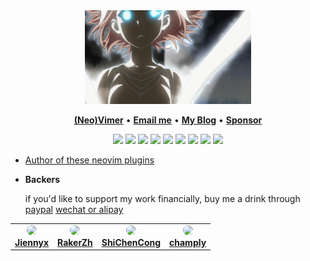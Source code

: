 <div align="center">
<img height="150" src="https://raw.githubusercontent.com/glepnir/glepnir/master/1.gif" alt="gif with funny random cat say thank you." />
</div>

<p align="center">
<b><a href="https://github.com/neovim/neovim">(Neo)Vimer</a></b>
•
<b><a href="mailto:glepnir@neovim.pro"> Email me</a></b>
•
<b><a href="https://blog.neovim.pro">My Blog</a></b>
•
<b><a href="https://www.paypal.me/bobbyhub">Sponsor</a></b>
</p>

<p align="center">
<img src="https://img.shields.io/badge/neovim-%2357A143.svg?&style=for-the-badge&logo=neovim&logoColor=white"/>
<img src = "https://img.shields.io/badge/c-%2300599C.svg?style=for-the-badge&logo=c&logoColor=white">
<img src = "https://img.shields.io/badge/c++-%2300599C.svg?style=for-the-badge&logo=c%2B%2B&logoColor=white">
<img src="https://img.shields.io/badge/go-%2300ADD8.svg?&style=for-the-badge&logo=go&logoColor=white" />
<img src="https://img.shields.io/badge/lua-%232C2D72.svg?&style=for-the-badge&logo=lua&logoColor=white"/>
<img src="https://img.shields.io/badge/rust-%23000000.svg?&style=for-the-badge&logo=rust&logoColor=white"/>
<img src="https://img.shields.io/badge/Zig-%23F7A41D.svg?style=for-the-badge&logo=zig&logoColor=white"/>
<img src="https://img.shields.io/badge/python-3670A0?style=for-the-badge&logo=python&logoColor=ffdd54"/>
<img src="https://img.shields.io/badge/typescript%20-%23007ACC.svg?&style=for-the-badge&logo=typescript&logoColor=white"/>
</p>

- [Author of these neovim plugins](https://github.com/search?l=&p=1&q=user%3Aglepnir+stars%3A%3E15+language%3ALua&ref=advsearch&type=Repositories)

- **Backers**

  if you'd like to support my work financially, buy me a drink through [paypal](https://www.paypal.me/bobbyhub) [wechat or alipay](./donate.png)

<table>
  <tr>
    <td align="center">
      <a href="https://github.com/jiennyx" title="jiennyx">
        <img src="https://github.com/jiennyx.png" style="border-radius:50%" width="50px"/>
        <br/>
        <b>Jiennyx</b>
      </a>
    </td>
    <td align="center">
      <a href="https://github.com/RakerZh" title="RakerZh">
        <img src="https://github.com/RakerZh.png" style="border-radius:50%" width="50px"/>
        <br/>
        <b>RakerZh</b>
      </a>
    </td>
    <td align="center">
      <a href="https://github.com/ShiChenCong" title="RakerZh">
        <img src="https://github.com/ShiChenCong.png" style="border-radius:50%" width="50px"/>
        <br/>
        <b>ShiChenCong</b>
      </a>
    </td>
    <td align="center">
      <a href="https://github.com/champly" title="champly">
        <img src="https://github.com/champly.png" style="border-radius:50%" width="50px"/>
        <br/>
        <b>champly</b>
      </a>
    </td>
  </tr>
</table>
